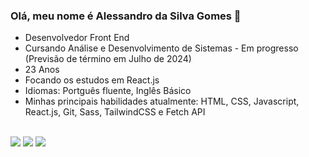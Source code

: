 ### Olá, meu nome é Alessandro da Silva Gomes 👋

- Desenvolvedor Front End
- Cursando Análise e Desenvolvimento de Sistemas - Em progresso (Previsão de término em Julho de 2024)
- 23 Anos
- Focando os estudos em React.js
- Idiomas: Portguês fluente, Inglês Básico
- Minhas principais habilidades atualmente: HTML, CSS, Javascript, React.js, Git, Sass, TailwindCSS e Fetch API

<div><br>
  <a href="https://www.instagram.com/allesssandro_gomes" target="_blank"><img src="https://img.shields.io/badge/-Instagram-%23E4405F?style=for-the-badge&logo=instagram&logoColor=white" target="_blank"></a>
  <a href = "mailto:alllessandrogomes@gmail.com"><img src="https://img.shields.io/badge/-Gmail-%23333?style=for-the-badge&logo=gmail&logoColor=white" target="_blank"></a>
  <a href="https://www.linkedin.com/in/alessandro-da-silva-gomes-a82286240/" target="_blank"><img src="https://img.shields.io/badge/-LinkedIn-%230077B5?style=for-the-badge&logo=linkedin&logoColor=white" target="_blank"></a>
